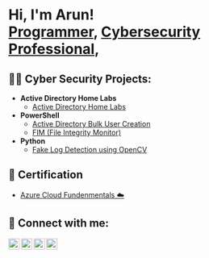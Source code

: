 <h1>Hi, I'm Arun! <br/><a href="https://github.com/arun-2001">Programmer</a>, <a href="https://www.linkedin.com/in/arunachalams2001">Cybersecurity Professional</a>, 
</h1>

<h2>👨‍💻 Cyber Security Projects:</h2>

- <b>Active Directory Home Labs </b>
  - [Active Directory Home Labs](https://github.com/arun-2001/LABURL)
- <b>PowerShell</b>
  - [Active Directory Bulk User Creation](https://github.com/arun-2001/AD_PS)
  - [FIM (File Integrity Monitor)](https://github.com/arun-2001/PowerShell-Integrity-FIM)
- <b>Python</b>
  - [Fake Log Detection using OpenCV ](https://github.com/arun-2001/)

<h2>📜 Certification </h2>

- [Azure Cloud Fundenmentals ☁️](https://learn.microsoft.com/api/credentials/share/en-in/ArunachalamS-6584/A8D64B8CEA92F78D?sharingId=FDAC7E2CD6457486)

<h2> 🤳 Connect with me:</h2>

[<img align="left" alt="JoshMadakor | YouTube" width="22px" src="https://cdn.jsdelivr.net/npm/simple-icons@v3/icons/youtube.svg" />][youtube]
[<img align="left" alt="JoshMadakor | Twitter" width="22px" src="https://cdn.jsdelivr.net/npm/simple-icons@v3/icons/twitter.svg" />][twitter]
[<img align="left" alt="JoshMadakor | LinkedIn" width="22px" src="https://cdn.jsdelivr.net/npm/simple-icons@v3/icons/linkedin.svg" />][linkedin]
[<img align="left" alt="JoshMadakor | Instagram" width="22px" src="https://cdn.jsdelivr.net/npm/simple-icons@v3/icons/instagram.svg" />][instagram]

[twitter]: https://twitter.com/iam_arun2001
[youtube]: https://www.youtube.com/c/iam_arun2001
[instagram]: https://www.instagram.com/iam_arun2001/
[linkedin]: https://linkedin.com/in/arunachalams2001

<!--
**joshmadakor1/joshmadakor1** is a ✨ _special_ ✨ repository because its `README.md` (this file) appears on your GitHub profile.

Here are some ideas to get you started:

- 🔭 I’m currently working on ...
- 🌱 I’m currently learning ...
- 👯 I’m looking to collaborate on ...
- 🤔 I’m looking for help with ...
- 💬 Ask me about ...
- 📫 How to reach me: ...
- 😄 Pronouns: ...
- ⚡ Fun fact: ...
-->

